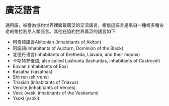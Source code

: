 廣泛語言
===
通用語，被譽為協約世界裡面最廣泛的交流語言，相信這語言是來自一種或多種古老的格拉利昂人類語言。其他在協約世界廣泛的語言如下:

* 阿奇顿語言Akitonian (inhabitants of Akiton)
* 阿諾語(inhabitants of Aucturn, Dominion of the Black)
* 北德丹语言(inhabitants of Bretheda, Liavara, and their moons)
* 卡斯特罗维语, also called Lashunta (lashuntas, inhabitants of Castrovel)
* Eoxian (inhabitants of Eox)
* Kasatha (kasathas)
* Shirren (shirrens)
* Triaxian (inhabitants of Triaxus)
* Vercite (inhabitants of Verces)
* Vesk (vesk, inhabitants of the Veskarium)
* Ysoki (ysoki)
